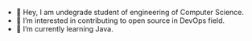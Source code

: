 - 👋 Hey, I am undegrade student of engineering of Computer Science.
- 👀 I’m interested in contributing to open source in DevOps field.
- 🌱 I’m currently learning Java.
